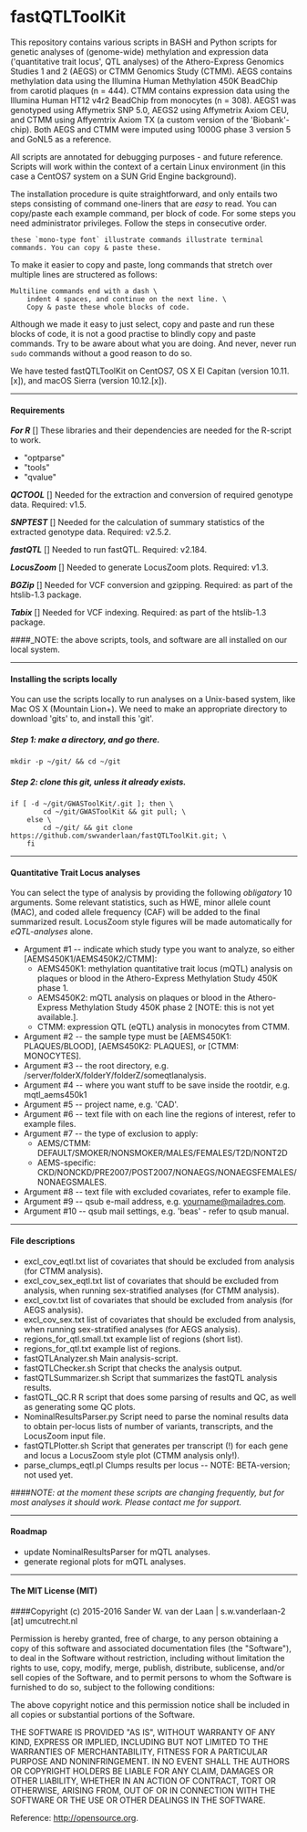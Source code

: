 fastQTLToolKit
============
This repository contains various scripts in BASH and Python scripts for genetic analyses of (genome-wide) methylation and expression data ('quantitative trait locus', QTL analyses) of the Athero-Express Genomics Studies 1 and 2 (AEGS) or CTMM Genomics Study (CTMM). AEGS contains methylation data using the Illumina Human Methylation 450K BeadChip from carotid plaques (n = 444). CTMM contains expression data using the Illumina Human HT12 v4r2 BeadChip from monocytes (n = 308). AEGS1 was genotyped using Affymetrix SNP 5.0, AEGS2 using Affymetrix Axiom CEU, and CTMM using Affyemtrix Axiom TX (a custom version of the 'Biobank'-chip). Both AEGS and CTMM were imputed using 1000G phase 3 version 5 and GoNL5 as a reference.

All scripts are annotated for debugging purposes - and future reference. Scripts will work within the context of a certain Linux environment (in this case a CentOS7 system on a SUN Grid Engine background). 

The installation procedure is quite straightforward, and only entails two steps consisting of command one-liners that are *easy* to read. You can copy/paste each example command, per block of code. For some steps you need administrator privileges. Follow the steps in consecutive order.

```
these `mono-type font` illustrate commands illustrate terminal commands. You can copy & paste these.
```

To make it easier to copy and paste, long commands that stretch over multiple lines are structered as follows:

```
Multiline commands end with a dash \
	indent 4 spaces, and continue on the next line. \
	Copy & paste these whole blocks of code.
```

Although we made it easy to just select, copy and paste and run these blocks of code, it is not a good practise to blindly copy and paste commands. Try to be aware about what you are doing. And never, never run `sudo` commands without a good reason to do so. 

We have tested fastQTLToolKit on CentOS7, OS X El Capitan (version 10.11.[x]), and macOS Sierra (version 10.12.[x]). 

--------------

#### Requirements

***For R*** [] These libraries and their dependencies are needed for the R-script to work.
- "optparse"
- "tools"
- "qvalue"

***QCTOOL*** [] Needed for the extraction and conversion of required genotype data. Required: v1.5.

***SNPTEST*** [] Needed for the calculation of summary statistics of the extracted genotype data. Required: v2.5.2.

***fastQTL*** [] Needed to run fastQTL. Required: v2.184.

***LocusZoom*** [] Needed to generate LocusZoom plots. Required: v1.3.

***BGZip*** [] Needed for VCF conversion and gzipping. Required: as part of the htslib-1.3 package.

***Tabix*** [] Needed for VCF indexing. Required: as part of the htslib-1.3 package.

####_NOTE: the above scripts, tools, and software are all installed on our local system.

--------------

#### Installing the scripts locally

You can use the scripts locally to run analyses on a Unix-based system, like Mac OS X (Mountain Lion+). We need to make an appropriate directory to download 'gits' to, and install this 'git'.

##### Step 1: make a directory, and go there.

```
mkdir -p ~/git/ && cd ~/git
```

##### Step 2: clone this git, unless it already exists.

```
if [ -d ~/git/GWASToolKit/.git ]; then \
		cd ~/git/GWASToolKit && git pull; \
	else \
		cd ~/git/ && git clone https://github.com/swvanderlaan/fastQTLToolKit.git; \
	fi
```


--------------

#### Quantitative Trait Locus analyses 
You can select the type of analysis by providing the following _obligatory_ 10 arguments. Some relevant statistics, such as HWE, minor allele count (MAC), and coded allele frequency (CAF) will be added to the final summarized result. LocusZoom style figures will be made automatically for _eQTL-analyses_ alone. 


* Argument #1 -- indicate which study type you want to analyze, so either [AEMS450K1/AEMS450K2/CTMM]:
	- AEMS450K1: methylation quantitative trait locus (mQTL) analysis on plaques or blood in the Athero-Express Methylation Study 450K phase 1.
	- AEMS450K2: mQTL analysis on plaques or blood in the Athero-Express Methylation Study 450K phase 2 [NOTE: this is not yet available.].
	- CTMM:      expression QTL (eQTL) analysis in monocytes from CTMM.
* Argument #2 -- the sample type must be [AEMS450K1: PLAQUES/BLOOD], [AEMS450K2: PLAQUES], or [CTMM: MONOCYTES].
* Argument #3 -- the root directory, e.g. /server/folderX/folderY/folderZ/someqtlanalysis.
* Argument #4 -- where you want stuff to be save inside the rootdir,  e.g. mqtl_aems450k1
* Argument #5 -- project name, e.g. 'CAD'.
* Argument #6 -- text file with on each line the regions of interest, refer to example files.
* Argument #7 -- the type of exclusion to apply:
	- AEMS/CTMM:     DEFAULT/SMOKER/NONSMOKER/MALES/FEMALES/T2D/NONT2D
	- AEMS-specific: CKD/NONCKD/PRE2007/POST2007/NONAEGS/NONAEGSFEMALES/NONAEGSMALES.
* Argument #8 -- text file with excluded covariates, refer to example file.
* Argument #9 -- qsub e-mail address, e.g. yourname@mailadres.com.
* Argument #10 -- qsub mail settings, e.g. 'beas' - refer to qsub manual.

--------------

#### File descriptions

- excl_cov_eqtl.txt				list of covariates that should be excluded from analysis (for CTMM analysis).
- excl_cov_sex_eqtl.txt			list of covariates that should be excluded from analysis, when running sex-stratified analyses (for CTMM analysis).
- excl_cov.txt					list of covariates that should be excluded from analysis (for AEGS analysis).
- excl_cov_sex.txt				list of covariates that should be excluded from analysis, when running sex-stratified analyses (for AEGS analysis).
- regions_for_qtl.small.txt		example list of regions (short list).
- regions_for_qtl.txt			example list of regions.
- fastQTLAnalyzer.sh			Main analysis-script.
- fastQTLChecker.sh				Script that checks the analysis output.
- fastQTLSummarizer.sh			Script that summarizes the fastQTL analysis results.
- fastQTL_QC.R					R script that does some parsing of results and QC, as well as generating some QC plots.
- NominalResultsParser.py		Script need to parse the nominal results data to obtain per-locus lists of number of variants, transcripts, and the LocusZoom input file.
- fastQTLPlotter.sh				Script that generates per transcript (!) for each gene and locus a LocusZoom style plot (CTMM analysis only!).
- parse_clumps_eqtl.pl			Clumps results per locus -- NOTE: BETA-version; not used yet.


####_NOTE: at the moment these scripts are changing frequently, but for most analyses it should work. Please contact me for support._

--------------

#### Roadmap

- update NominalResultsParser for mQTL analyses.
- generate regional plots for mQTL analyses.

--------------

#### The MIT License (MIT)
####Copyright (c) 2015-2016 Sander W. van der Laan | s.w.vanderlaan-2 [at] umcutrecht.nl

Permission is hereby granted, free of charge, to any person obtaining a copy of this software and associated documentation files (the "Software"), to deal in the Software without restriction, including without limitation the rights to use, copy, modify, merge, publish, distribute, sublicense, and/or sell copies of the Software, and to permit persons to whom the Software is furnished to do so, subject to the following conditions:   

The above copyright notice and this permission notice shall be included in all copies or substantial portions of the Software.

THE SOFTWARE IS PROVIDED "AS IS", WITHOUT WARRANTY OF ANY KIND, EXPRESS OR IMPLIED, INCLUDING BUT NOT LIMITED TO THE WARRANTIES OF MERCHANTABILITY, FITNESS FOR A PARTICULAR PURPOSE AND NONINFRINGEMENT. IN NO EVENT SHALL THE AUTHORS OR COPYRIGHT HOLDERS BE LIABLE FOR ANY CLAIM, DAMAGES OR OTHER LIABILITY, WHETHER IN AN ACTION OF CONTRACT, TORT OR OTHERWISE, ARISING FROM, OUT OF OR IN CONNECTION WITH THE SOFTWARE OR THE USE OR OTHER DEALINGS IN THE SOFTWARE.

Reference: http://opensource.org.
